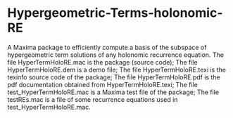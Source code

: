 # Hypergeometric-Terms-holonomic-RE
A Maxima package to efficiently compute a basis of the subspace of hypergeometric term solutions of any holonomic recurrence equation.
The file HyperTermHoloRE.mac is the package (source code);
The file HyperTermHoloRE.dem is a demo file;
The file HyperTermHoloRE.texi is the texinfo source code of the package;
The file HyperTermHoloRE.pdf is the pdf documentation obtained from HyperTermHoloRE.texi;
The file test_HyperTermHoloRE.mac is a Maxima test file of the package;
The file testREs.mac is a file of some recurrence equations used in test_HyperTermHoloRE.mac.
